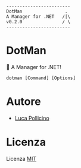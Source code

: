 ```
------------------------
DotMan                .
A Manager for .NET   /|\
v0.2.0               / \
------------------------
```

# DotMan

🧩 A Manager for .NET!

```
dotman [Command] [Options]
```



# Autore

- [Luca Pollicino](https://github.com/reallukee)



# Licenza

Licenza [MIT](./LICENSE)
